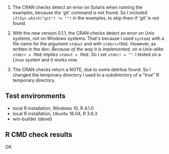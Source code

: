 1. The CRAN checks detect an error on Solaris when running the examples, because 
the 'git' command is not found. So I included `if(Sys.which("git") != "")` in 
the examples, to skip them if 'git' is not found.

2. With the new version 0.1.1, the CRAN checks detect an error on Unix systems, 
not on Windows systems. That's because I used `system2` with a file name for 
the argument `stdout` and with `stderr=TRUE`. However, as written in the doc: 
*Because of the way it is implemented, on a Unix-alike `stderr = TRUE` implies 
`stdout = TRUE`*. So I set `stderr = ""`. I tested on a Linux system and it 
works now.

3. The CRAN checks return a NOTE, due to some detritus found. So I changed the 
temporary directory I used to a subdirectory of a "true" R temporary directory.


## Test environments

* local R installation, Windows 10, R 4.1.0
* local R installation, Ubuntu 18.04, R 3.6.3
* win-builder (devel)

## R CMD check results

OK
